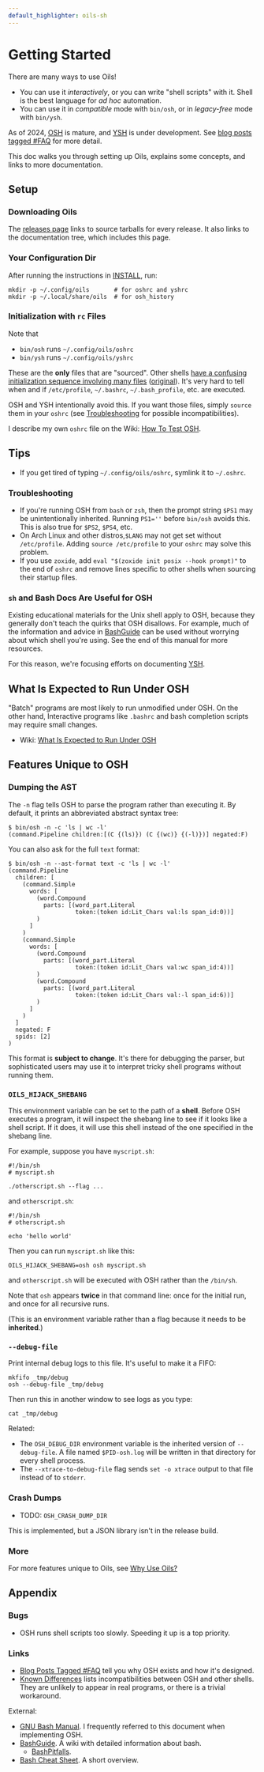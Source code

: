 ```yaml
---
default_highlighter: oils-sh
---
```


Getting Started
===============

There are many ways to use Oils!

- You can use it *interactively*, or you can write "shell scripts" with it.
  Shell is the best language for *ad hoc* automation.
- You can use it in *compatible* mode with `bin/osh`, or in *legacy-free* mode
  with `bin/ysh`.

As of 2024, [OSH][] is mature, and [YSH][YSH] is under development.  See [blog
posts tagged #FAQ][blog-faqs] for more detail.

[OSH]: https://www.oilshell.org/cross-ref.html?tag=OSH#OSH
[YSH]: https://www.oilshell.org/cross-ref.html?tag=YSH#YSH

This doc walks you through setting up Oils, explains some concepts, and links
to more documentation.

<div id="toc">
</div>

## Setup

### Downloading Oils

The [releases page](https://www.oilshell.org/releases.html) links to source
tarballs for every release.  It also links to the documentation tree, which
includes this page.

### Your Configuration Dir

After running the instructions in [INSTALL](INSTALL.html), run:

    mkdir -p ~/.config/oils       # for oshrc and yshrc
    mkdir -p ~/.local/share/oils  # for osh_history

### Initialization with `rc` Files

Note that

- `bin/osh` runs `~/.config/oils/oshrc`
- `bin/ysh` runs `~/.config/oils/yshrc`

These are the **only** files that are "sourced".  Other shells [have a
confusing initialization sequence involving many files][mess] ([original][]).
It's very hard to tell when and if `/etc/profile`, `~/.bashrc`,
`~/.bash_profile`, etc. are executed.

OSH and YSH intentionally avoid this.  If you want those files, simply `source`
them in your `oshrc` (see [Troubleshooting](#troubleshooting) for possible incompatibilities).

[mess]: https://shreevatsa.wordpress.com/2008/03/30/zshbash-startup-files-loading-order-bashrc-zshrc-etc/

[original]: http://www.solipsys.co.uk/new/BashInitialisationFiles.html

I describe my own `oshrc` file on the Wiki: [How To Test
OSH](https://github.com/oilshell/oil/wiki/How-To-Test-OSH).

## Tips

- If you get tired of typing `~/.config/oils/oshrc`, symlink it to `~/.oshrc`.

### Troubleshooting

- If you're running OSH from `bash` or `zsh`, then the prompt string `$PS1` may
  be unintentionally inherited.  Running `PS1=''` before `bin/osh` avoids this.
  This is also true for `$PS2`, `$PS4`, etc.
- On Arch Linux and other distros,`$LANG` may not get set without
  `/etc/profile`.  Adding `source /etc/profile` to your `oshrc` may solve this
  problem.
- If you use `zoxide`, add `eval "$(zoxide init posix --hook prompt)"` to the
  end of `oshrc` and remove lines specific to other shells when sourcing their
  startup files.

### `sh` and Bash Docs Are Useful for OSH

Existing educational materials for the Unix shell apply to OSH, because they
generally don't teach the quirks that OSH disallows.  For example, much of the
information and advice in [BashGuide][] can be used without worrying about
which shell you're using.  See the end of this manual for more resources.

For this reason, we're focusing efforts on documenting [YSH][].

## What Is Expected to Run Under OSH

"Batch" programs are most likely to run unmodified under OSH.  On the other
hand, Interactive programs like `.bashrc` and bash completion scripts may
require small changes.

- Wiki: [What Is Expected to Run Under OSH]($wiki)

## Features Unique to OSH

### Dumping the AST

The `-n` flag tells OSH to parse the program rather than executing it.  By
default, it prints an abbreviated abstract syntax tree:

    $ bin/osh -n -c 'ls | wc -l'
    (command.Pipeline children:[(C {(ls)}) (C {(wc)} {(-l)})] negated:F)

You can also ask for the full `text` format:

    $ bin/osh -n --ast-format text -c 'ls | wc -l'
    (command.Pipeline
      children: [
        (command.Simple
          words: [
            (word.Compound
              parts: [(word_part.Literal
                       token:(token id:Lit_Chars val:ls span_id:0))]
            )
          ]
        )
        (command.Simple
          words: [
            (word.Compound
              parts: [(word_part.Literal
                       token:(token id:Lit_Chars val:wc span_id:4))]
            )
            (word.Compound
              parts: [(word_part.Literal
                       token:(token id:Lit_Chars val:-l span_id:6))]
            )
          ]
        )
      ]
      negated: F
      spids: [2]
    )

This format is **subject to change**.  It's there for debugging the parser, but
sophisticated users may use it to interpret tricky shell programs without
running them.


### `OILS_HIJACK_SHEBANG`

This environment variable can be set to the path of a **shell**.  Before OSH
executes a program, it will inspect the shebang line to see if it looks like a
shell script.  If it does, it will use this shell instead of the one specified
in the shebang line.

For example, suppose you have `myscript.sh`:

    #!/bin/sh
    # myscript.sh

    ./otherscript.sh --flag ...

and `otherscript.sh`:

    #!/bin/sh
    # otherscript.sh

    echo 'hello world'

Then you can run `myscript.sh` like this:

    OILS_HIJACK_SHEBANG=osh osh myscript.sh

and `otherscript.sh` will be executed with OSH rather than the `/bin/sh`.

Note that `osh` appears **twice** in that command line: once for the initial
run, and once for all recursive runs.

(This is an environment variable rather than a flag because it needs to be
**inherited**.)

### `--debug-file`

Print internal debug logs to this file.  It's useful to make it a FIFO:

    mkfifo _tmp/debug
    osh --debug-file _tmp/debug

Then run this in another window to see logs as you type:

    cat _tmp/debug

Related:

- The `OSH_DEBUG_DIR` environment variable is the inherited version of
  `--debug-file`.  A file named `$PID-osh.log` will be written in that
  directory for every shell process.
- The `--xtrace-to-debug-file` flag sends `set -o xtrace` output to that file
  instead of to `stderr`.

### Crash Dumps

- TODO: `OSH_CRASH_DUMP_DIR`

This is implemented, but a JSON library isn't in the release build.

### More

For more features unique to Oils, see [Why Use Oils?][why]

[why]: https://www.oilshell.org/why.html


## Appendix

### Bugs

- OSH runs shell scripts too slowly.  Speeding it up is a top priority.

### Links

- [Blog Posts Tagged #FAQ][blog-faqs]
  tell you why OSH exists and how it's designed.
- [Known Differences](known-differences.html) lists incompatibilities between
  OSH and other shells.  They are unlikely to appear in real programs, or
  there is a trivial workaround.

[blog-faqs]: https://www.oilshell.org/blog/tags.html?tag=FAQ#FAQ

External:

- [GNU Bash Manual](https://www.gnu.org/software/bash/manual/).  I frequently
  referred to this document when implementing OSH.
- [BashGuide][].  A wiki with detailed information about bash.
  - [BashPitfalls](https://mywiki.wooledge.org/BashPitfalls).
- [Bash Cheat Sheet](https://devhints.io/bash).  A short overview.

[BashGuide]: https://mywiki.wooledge.org/BashGuide

